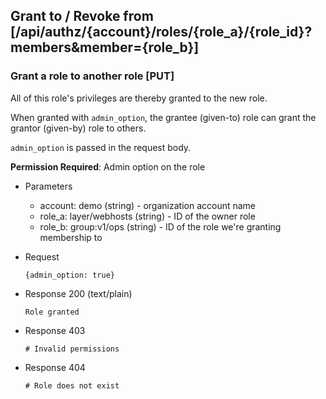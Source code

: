 ## Grant to / Revoke from [/api/authz/{account}/roles/{role_a}/{role_id}?members&member={role_b}]

### Grant a role to another role [PUT]

All of this role's privileges are thereby granted to the new role.

When granted with `admin_option`, the grantee (given-to) role can grant the grantor (given-by) role to others.

`admin_option` is passed in the request body.

**Permission Required**: Admin option on the role


+ Parameters
    + account: demo (string) - organization account name
    + role_a: layer/webhosts (string) - ID of the owner role
    + role_b: group:v1/ops (string) - ID of the role we're granting membership to

+ Request

    ```
    {admin_option: true}
    ```

+ Response 200 (text/plain)

    ```
    Role granted
    ```

+ Response 403

    ```
    # Invalid permissions
    ```

+ Response 404

    ```
    # Role does not exist
    ```

